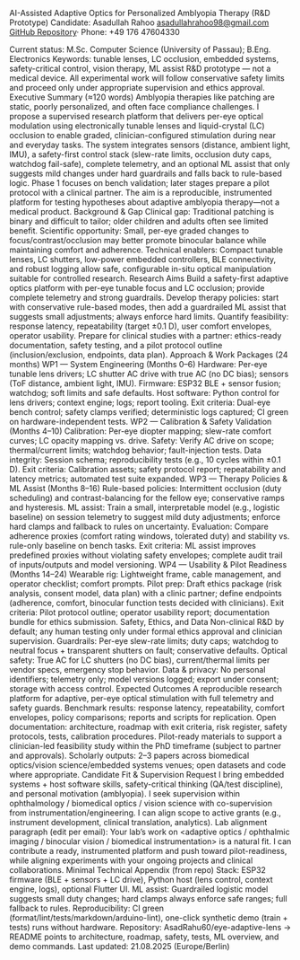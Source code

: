 AI-Assisted Adaptive Optics for Personalized Amblyopia Therapy (R&D Prototype)
Candidate: Asadullah Rahoo
[asadullahrahoo98@gmail.com](mailto:asadullahrahoo98@gmail.com)
[GitHub Repository](https://github.com/AsadRahu60/eye-adaptive-lens)· Phone: +49 176 47604330

Current status: M.Sc. Computer Science (University of Passau); B.Eng. Electronics
Keywords: tunable lenses, LC occlusion, embedded systems, safety-critical control, vision therapy, ML assist
R&D prototype — not a medical device. All experimental work will follow conservative safety limits and proceed only under appropriate supervision and ethics approval.
Executive Summary (≈120 words)
Amblyopia therapies like patching are static, poorly personalized, and often face compliance challenges. I propose a supervised research platform that delivers per-eye optical modulation using electronically tunable lenses and liquid-crystal (LC) occlusion to enable graded, clinician-configured stimulation during near and everyday tasks. The system integrates sensors (distance, ambient light, IMU), a safety-first control stack (slew-rate limits, occlusion duty caps, watchdog fail-safe), complete telemetry, and an optional ML assist that only suggests mild changes under hard guardrails and falls back to rule-based logic. Phase 1 focuses on bench validation; later stages prepare a pilot protocol with a clinical partner. The aim is a reproducible, instrumented platform for testing hypotheses about adaptive amblyopia therapy—not a medical product.
Background & Gap
Clinical gap: Traditional patching is binary and difficult to tailor; older children and adults often see limited benefit.
Scientific opportunity: Small, per-eye graded changes to focus/contrast/occlusion may better promote binocular balance while maintaining comfort and adherence.
Technical enablers: Compact tunable lenses, LC shutters, low-power embedded controllers, BLE connectivity, and robust logging allow safe, configurable in-situ optical manipulation suitable for controlled research.
Research Aims
Build a safety-first adaptive optics platform with per-eye tunable focus and LC occlusion; provide complete telemetry and strong guardrails.
Develop therapy policies: start with conservative rule-based modes, then add a guardrailed ML assist that suggests small adjustments; always enforce hard limits.
Quantify feasibility: response latency, repeatability (target ±0.1 D), user comfort envelopes, operator usability.
Prepare for clinical studies with a partner: ethics-ready documentation, safety testing, and a pilot protocol outline (inclusion/exclusion, endpoints, data plan).
Approach & Work Packages (24 months)
WP1 — System Engineering (Months 0–6)
Hardware: Per-eye tunable lens drivers; LC shutter AC drive with true AC (no DC bias); sensors (ToF distance, ambient light, IMU).
Firmware: ESP32 BLE + sensor fusion; watchdog; soft limits and safe defaults.
Host software: Python control for lens drivers; context engine; logs; report tooling.
Exit criteria: Dual-eye bench control; safety clamps verified; deterministic logs captured; CI green on hardware-independent tests.
WP2 — Calibration & Safety Validation (Months 4–10)
Calibration: Per-eye diopter mapping; slew-rate comfort curves; LC opacity mapping vs. drive.
Safety: Verify AC drive on scope; thermal/current limits; watchdog behavior; fault-injection tests.
Data integrity: Session schema; reproducibility tests (e.g., 10 cycles within ±0.1 D).
Exit criteria: Calibration assets; safety protocol report; repeatability and latency metrics; automated test suite expanded.
WP3 — Therapy Policies & ML Assist (Months 8–16)
Rule-based policies: Intermittent occlusion (duty scheduling) and contrast-balancing for the fellow eye; conservative ramps and hysteresis.
ML assist: Train a small, interpretable model (e.g., logistic baseline) on session telemetry to suggest mild duty adjustments; enforce hard clamps and fallback to rules on uncertainty.
Evaluation: Compare adherence proxies (comfort rating windows, tolerated duty) and stability vs. rule-only baseline on bench tasks.
Exit criteria: ML assist improves predefined proxies without violating safety envelopes; complete audit trail of inputs/outputs and model versioning.
WP4 — Usability & Pilot Readiness (Months 14–24)
Wearable rig: Lightweight frame, cable management, and operator checklist; comfort prompts.
Pilot prep: Draft ethics package (risk analysis, consent model, data plan) with a clinic partner; define endpoints (adherence, comfort, binocular function tests decided with clinicians).
Exit criteria: Pilot protocol outline; operator usability report; documentation bundle for ethics submission.
Safety, Ethics, and Data
Non-clinical R&D by default; any human testing only under formal ethics approval and clinician supervision.
Guardrails: Per-eye slew-rate limits; duty caps; watchdog to neutral focus + transparent shutters on fault; conservative defaults.
Optical safety: True AC for LC shutters (no DC bias), current/thermal limits per vendor specs, emergency stop behavior.
Data & privacy: No personal identifiers; telemetry only; model versions logged; export under consent; storage with access control.
Expected Outcomes
A reproducible research platform for adaptive, per-eye optical stimulation with full telemetry and safety guards.
Benchmark results: response latency, repeatability, comfort envelopes, policy comparisons; reports and scripts for replication.
Open documentation: architecture, roadmap with exit criteria, risk register, safety protocols, tests, calibration procedures.
Pilot-ready materials to support a clinician-led feasibility study within the PhD timeframe (subject to partner and approvals).
Scholarly outputs: 2–3 papers across biomedical optics/vision science/embedded systems venues; open datasets and code where appropriate.
Candidate Fit & Supervision Request
I bring embedded systems + host software skills, safety-critical thinking (QA/test discipline), and personal motivation (amblyopia). I seek supervision within ophthalmology / biomedical optics / vision science with co-supervision from instrumentation/engineering. I can align scope to active grants (e.g., instrument development, clinical translation, analytics).
Lab alignment paragraph (edit per email):
Your lab’s work on <adaptive optics / ophthalmic imaging / binocular vision / biomedical instrumentation> is a natural fit. I can contribute a ready, instrumented platform and push toward pilot-readiness, while aligning experiments with your ongoing projects and clinical collaborations.
Minimal Technical Appendix (from repo)
Stack: ESP32 firmware (BLE + sensors + LC drive), Python host (lens control, context engine, logs), optional Flutter UI.
ML assist: Guardrailed logistic model suggests small duty changes; hard clamps always enforce safe ranges; full fallback to rules.
Reproducibility: CI green (format/lint/tests/markdown/arduino-lint), one-click synthetic demo (train + tests) runs without hardware.
Repository: AsadRahu60/eye-adaptive-lens → README points to architecture, roadmap, safety, tests, ML overview, and demo commands.
Last updated: 21.08.2025 (Europe/Berlin)